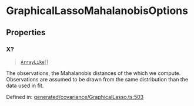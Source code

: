 # GraphicalLassoMahalanobisOptions

## Properties

### X?

> [`ArrayLike`](../types/ArrayLike.md)[]

The observations, the Mahalanobis distances of the which we compute. Observations are assumed to be drawn from the same distribution than the data used in fit.

Defined in:  [generated/covariance/GraphicalLasso.ts:503](https://github.com/transitive-bullshit/scikit-learn-ts/blob/122b3c0/packages/sklearn/src/generated/covariance/GraphicalLasso.ts#L503)
